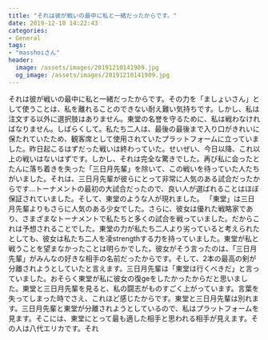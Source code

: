 ```yaml
---
title: "それは彼が戦いの最中に私と一緒だったからです。"
date: 2019-12-10 14:22:43
categories:
- General
tags:
- "masshoiさん"
header:
  image: /assets/images/20191210141909.jpg
  og_image: /assets/images/20191210141909.jpg
---
```


それは彼が戦いの最中に私と一緒だったからです。その力を「ましょいさん」として使うことは、私を離れることのできない耐え難い気持ちです。しかし、私は注文する以外に選択肢はありません。東堂の名誉を守るために、私は戦わなければなりません。しばらくして。私たち二人は、最後の最後まで入り口がきれいに保たれていたため、観客席として使用されていたプラットフォームに立っていました。昨日起こるはずだった戦いは終わっていた。せいぜい、今日以降、これ以上の戦いはないはずです。しかし、それは完全な驚きでした。再び私に会ったとたんに落ち着きを失った「三日月先輩」を除いて、この戦いを待っていた人たちがいました。それは、三日月先輩が彼らにとって非常に人気のある試合だったからです...トーナメントの最初の大試合だったので、良い人が選ばれることはほぼ保証されていました。そして、東堂のような人が現れました。 「東堂」は三日月先輩よりもさらに人気のある少女でした。さらに、彼女は優れた戦略家であり、さまざまなトーナメントで私たちと多くの試合を戦っていました。だからこれは予想されることでした。東堂の力が私たち二人より劣っていると考えられたとしても、彼女は私たち二人を凌strengthする力を持っていました。東堂が私と戦うことを望まなかったことは明らかでした。彼女がそう言ったのは、「三日月先輩」がみんなの好きな相手の名前だったからです。そして、2本の最高の剣が分離されようとしていたと言えます。三日月先輩は「東堂は行くべきだ」と言っていました。おそらく東堂が私に彼女の復geをしたかったからだと思いました。東堂と三日月先輩を見ると、私の闘志がものすごく上がっています。言葉を失ってしまった時でさえ、これほど感じたからです。東堂と三日月先輩は別れます。三日月先輩と東堂が分離されようとしているので、私はプラットフォームを見ます。そこには、東堂にとって最も適した相手と思われる相手が見えます。その人は八代エリカです。それ
